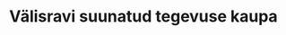 ---
title: Välisravi suunatud tegevuse kaupa
title_en: 'Foreign Medical Care'
notes: >-
  Eesti Haigekassa poolt kindlustatud isikute positiivsete plaanilise välisravi
  otsuste arv, tegevuse tüübi ja aastate järgi, alates aastast 2010
notes_en: ''
category: 
  - Tervis
category_en: 
  - Health
resources:
  - name: Välisravi suunatud tegevuse kaupa
    url: 'https://statistika.haigekassa.ee/PXWeb/pxweb/et/kindlustatu/kindlustatu__Rahalised%20h%c3%bcvitised__Ravi%20v%c3%a4lisriigis/VR02.px/?rxid=81520678-b3bd-4371-a1cc-edc30bb2a02d'
    format: HTML
    interactive: 'TRUE'
license: 'https://creativecommons.org/licenses/by-sa/3.0/ee/legalcode'
update_freq: 'http://purl.org/linked-data/sdmx/2009/code#freq-A'
organization: Eesti Haigekassa
maintainer_name: ''
maintainer_email: ''
maintainer_phone: ''
date_issued: '21/04/2020'
date_modified: 2020/05/27
---